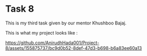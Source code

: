 # Task 8

This is my third task given by our mentor Khushboo Bajaj.

This is what my project looks like :

https://github.com/AnirudhHada001/Project-8/assets/155875737/bc9d0b52-8def-47d3-b698-b6a83ee60a13

